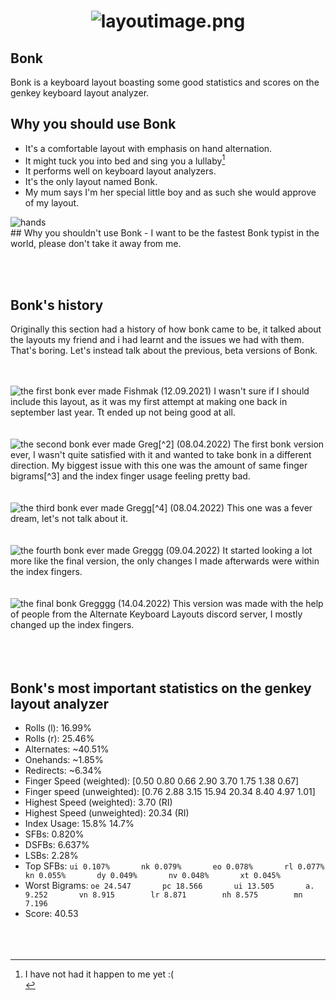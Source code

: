 
<h1><p align="center">
  <img src="https://cdn.discordapp.com/attachments/465932114089607169/964123362542624788/bonklayout.png" alt="layoutimage.png">
</p>
</h1>

## Bonk
Bonk is a keyboard layout boasting some good statistics and scores on the genkey keyboard layout analyzer.

## Why you should use Bonk
- It's a comfortable layout with emphasis on hand alternation.
- It might tuck you into bed and sing you a lullaby[^1]
- It performs well on keyboard layout analyzers.
- It's the only layout named Bonk.
- My mum says I'm her special little boy and as such she would approve of my layout.
<img src="https://cdn.discordapp.com/attachments/449981929018621954/964170524559286402/happy-hands.png" alt="hands">
<br>
## Why you shouldn't use Bonk
- I want to be the fastest Bonk typist in the world, please don't take it away from me.




<br><br>
## Bonk's history

Originally this section had a history of how bonk came to be, it talked about the layouts my friend and i had learnt and the issues we had with them. That's boring. Let's instead talk about the previous, beta versions of Bonk.
  <br><br><br>



<img src="https://cdn.discordapp.com/attachments/465932114089607169/964144699394908200/unknown.png" alt="the first bonk ever made">
Fishmak (12.09.2021)
I wasn't sure if I should include this layout, as it was my first attempt at making one back in september last year. Tt ended up not being good at all.
<br><br><br>



<img src="https://cdn.discordapp.com/attachments/465932114089607169/964148507369955358/bonk2.png" alt="the second bonk ever made">
Greg[^2] (08.04.2022)
The first bonk version ever, I wasn't quite satisfied with it and wanted to take bonk in a different direction. My biggest issue with this one was the amount of same finger bigrams[^3] and the index finger usage feeling pretty bad.
<br><br><br>



<img src="https://cdn.discordapp.com/attachments/465932114089607169/964151643492982784/bonk3.png" alt="the third bonk ever made">
Gregg[^4] (08.04.2022)
This one was a fever dream, let's not talk about it.
<br><br><br>



<img src="https://cdn.discordapp.com/attachments/465932114089607169/964153049088147456/bonk4.png" alt="the fourth bonk ever made">
Greggg (09.04.2022)
It started looking a lot more like the final version, the only changes I made afterwards were within the index fingers.
<br><br><br>



<img src="https://cdn.discordapp.com/attachments/465932114089607169/964156083881013349/bonk5.png" alt="the final bonk">
Gregggg (14.04.2022)
This version was made with the help of people from the Alternate Keyboard Layouts discord server, I mostly changed up the index fingers.
<br><br><br><br>

## Bonk's most important statistics on the genkey layout analyzer
- Rolls (l): 16.99%
- Rolls (r): 25.46%
- Alternates: ~40.51%
- Onehands: ~1.85%
- Redirects: ~6.34%
- Finger Speed (weighted): [0.50 0.80 0.66 2.90 3.70 1.75 1.38 0.67]
- Finger speed (unweighted): [0.76 2.88 3.15 15.94 20.34 8.40 4.97 1.01]
- Highest Speed (weighted): 3.70 (RI)
- Highest Speed (unweighted): 20.34 (RI)
- Index Usage: 15.8% 14.7%
- SFBs: 0.820%
- DSFBs: 6.637%
- LSBs: 2.28%
- Top SFBs:
`ui 0.107%       nk 0.079%       eo 0.078%       rl 0.077%       kn 0.055%       dy 0.049%       nv 0.048%       xt 0.045%`
- Worst Bigrams:
`oe 24.547       pc 18.566       ui 13.505       a. 9.252       vn 8.915        lr 8.871        nh 8.575        mn 7.196`
- Score: 40.53
<br><br><br><br>

[^1]: I have not had it happen to me yet :(<br>
[^2]: Bonk's beta name was greg<br>
[^3]: Pressing two keys in a row with the same finger<br>
[^4]: To distinguish between the beta versions i kept adding one more g to every version of greg<br>
